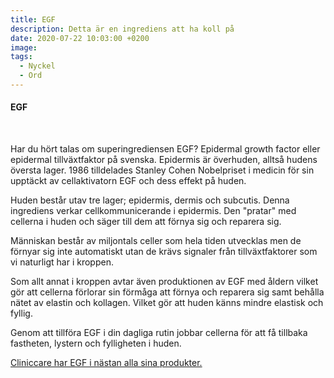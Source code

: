 ```yaml
---
title: EGF
description: Detta är en ingrediens att ha koll på
date: 2020-07-22 10:03:00 +0200
image:
tags:
  - Nyckel
  - Ord
---
```


#### EGF

&nbsp;

Har du hört talas om superingrediensen EGF? Epidermal growth factor eller epidermal tillväxtfaktor p&aring; svenska. Epidermis är överhuden, allts&aring; hudens översta lager. 1986 tilldelades Stanley Cohen Nobelpriset i medicin för sin upptäckt av cellaktivatorn EGF och dess effekt p&aring; huden.&nbsp;

Huden best&aring;r utav tre lager; epidermis, dermis och subcutis. Denna ingrediens verkar cellkommunicerande i epidermis. Den "pratar" med cellerna i huden och säger till dem att förnya sig och reparera sig.

Människan best&aring;r av miljontals celler som hela tiden utvecklas men de förnyar sig inte automatiskt utan de krävs signaler fr&aring;n tillväxtfaktorer som vi naturligt har i kroppen.&nbsp;

Som allt annat i kroppen avtar även produktionen av EGF med &aring;ldern vilket gör att cellerna förlorar sin förm&aring;ga att förnya och reparera sig samt beh&aring;lla nätet av elastin och kollagen. Vilket gör att huden känns mindre elastisk och fyllig.

Genom att tillföra EGF i din dagliga rutin jobbar cellerna för att f&aring; tillbaka fastheten, lystern och fylligheten i huden.

[Cliniccare har EGF i nästan alla sina produkter.](/produkter/)

&nbsp;

&nbsp;

&nbsp;